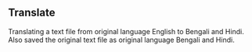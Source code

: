 ## Translate

Translating a text file from original language English to Bengali and Hindi. Also saved the original text file as original language Bengali and Hindi.
